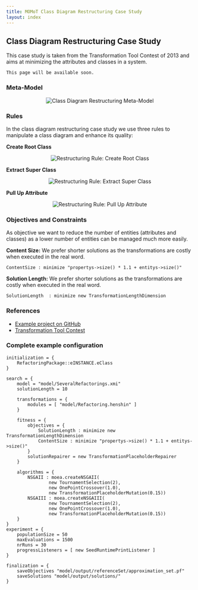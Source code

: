 ```yaml
---
title: MOMoT Class Diagram Restructuring Case Study
layout: index
---
```


## Class Diagram Restructuring Case Study
This case study is taken from the Transformation Tool Contest of 2013 and aims at minimizing the attributes and classes in a system.

`This page will be available soon.`


### Meta-Model
<div style="text-align:center">
<img src="http://martin-fleck.github.io/momot/images/casestudy/restructuring/restructuring_mm.svg" alt="Class Diagram Restructuring Meta-Model" />
</div>

### Rules
In the class diagram restructuring case study we use three rules to manipulate a class diagram and enhance its quality:

**Create Root Class**
<div style="text-align:center">
<img src="http://martin-fleck.github.io/momot/images/casestudy/restructuring/restructuring_rule_createRootClass.svg" alt="Restructuring Rule: Create Root Class" />
</div>

**Extract Super Class**
<div style="text-align:center">
<img src="http://martin-fleck.github.io/momot/images/casestudy/restructuring/restructuring_rule_extractSuperClass.svg" alt="Restructuring Rule: Extract Super Class" />
</div>
 
**Pull Up Attribute**
<div style="text-align:center">
<img src="http://martin-fleck.github.io/momot/images/casestudy/restructuring/restructuring_rule_pullUpAttribute.svg" alt="Restructuring Rule: Pull Up Attribute" />
</div>

### Objectives and Constraints
As objective we want to reduce the number of entities (attributes and classes) as a lower number of entities can be managed much more easily. 

**Content Size:** We prefer shorter solutions as the transformations are costly when executed in the real word.
```
ContentSize : minimize "propertys->size() * 1.1 + entitys->size()"
```

**Solution Length:** We prefer shorter solutions as the transformations are costly when executed in the real word.

```
SolutionLength 	: minimize new TransformationLengthDimension
```

### References
* [Example project on GitHub](https://github.com/martin-fleck/momot/tree/master/projects/at.ac.tuwien.big.momot.examples.refactoring)
* [Transformation Tool Contest](http://www.transformation-tool-contest.eu/)

### Complete example configuration
```
initialization = {
	RefactoringPackage::eINSTANCE.eClass
}

search = {
	model = "model/SeveralRefactorings.xmi"
	solutionLength = 10
	
	transformations = {
		modules = [ "model/Refactoring.henshin" ]
	}
	
	fitness = {
		objectives = {
			SolutionLength : minimize new TransformationLengthDimension
			ContentSize : minimize "propertys->size() * 1.1 + entitys->size()"
		}
		solutionRepairer = new TransformationPlaceholderRepairer
	}
	
	algorithms = {
		NSGAII : moea.createNSGAII(
				new TournamentSelection(2),
				new OnePointCrossover(1.0),  
				new TransformationPlaceholderMutation(0.15))
		NSGAIII : moea.createNSGAIII(
				new TournamentSelection(2),
				new OnePointCrossover(1.0),  
				new TransformationPlaceholderMutation(0.15))
	}
}
experiment = {
	populationSize = 50
	maxEvaluations = 1500
	nrRuns = 30
	progressListeners = [ new SeedRuntimePrintListener ]
}

finalization = {
	saveObjectives "model/output/referenceSet/approximation_set.pf"
	saveSolutions "model/output/solutions/"
}
```
